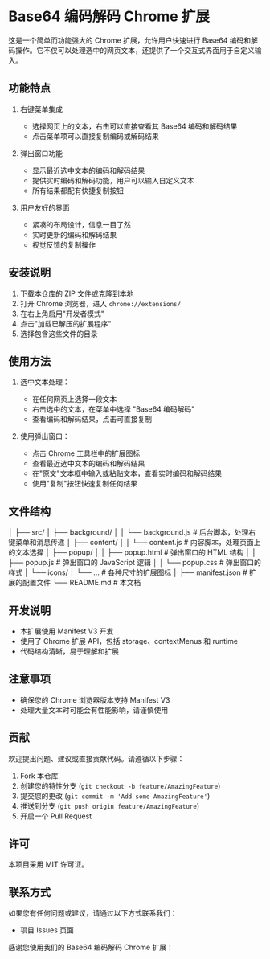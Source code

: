 # Base64 编码解码 Chrome 扩展

这是一个简单而功能强大的 Chrome 扩展，允许用户快速进行 Base64 编码和解码操作。它不仅可以处理选中的网页文本，还提供了一个交互式界面用于自定义输入。

## 功能特点

1. 右键菜单集成
   - 选择网页上的文本，右击可以直接查看其 Base64 编码和解码结果
   - 点击菜单项可以直接复制编码或解码结果

2. 弹出窗口功能
   - 显示最近选中文本的编码和解码结果
   - 提供实时编码和解码功能，用户可以输入自定义文本
   - 所有结果都配有快捷复制按钮

3. 用户友好的界面
   - 紧凑的布局设计，信息一目了然
   - 实时更新的编码和解码结果
   - 视觉反馈的复制操作

## 安装说明

1. 下载本仓库的 ZIP 文件或克隆到本地
2. 打开 Chrome 浏览器，进入 `chrome://extensions/`
3. 在右上角启用"开发者模式"
4. 点击"加载已解压的扩展程序"
5. 选择包含这些文件的目录

## 使用方法

1. 选中文本处理：
   - 在任何网页上选择一段文本
   - 右击选中的文本，在菜单中选择 "Base64 编码解码"
   - 查看编码和解码结果，点击可直接复制

2. 使用弹出窗口：
   - 点击 Chrome 工具栏中的扩展图标
   - 查看最近选中文本的编码和解码结果
   - 在"原文"文本框中输入或粘贴文本，查看实时编码和解码结果
   - 使用"复制"按钮快速复制任何结果

## 文件结构

│
├── src/
│ ├── background/
│ │ └── background.js # 后台脚本，处理右键菜单和消息传递
│ ├── content/
│ │ └── content.js # 内容脚本，处理页面上的文本选择
│ ├── popup/
│ │ ├── popup.html # 弹出窗口的 HTML 结构
│ │ ├── popup.js # 弹出窗口的 JavaScript 逻辑
│ │ └── popup.css # 弹出窗口的样式
│ └── icons/
│ └── ... # 各种尺寸的扩展图标
│
├── manifest.json # 扩展的配置文件
└── README.md # 本文档

## 开发说明

- 本扩展使用 Manifest V3 开发
- 使用了 Chrome 扩展 API，包括 storage、contextMenus 和 runtime
- 代码结构清晰，易于理解和扩展

## 注意事项

- 确保您的 Chrome 浏览器版本支持 Manifest V3
- 处理大量文本时可能会有性能影响，请谨慎使用

## 贡献

欢迎提出问题、建议或直接贡献代码。请遵循以下步骤：

1. Fork 本仓库
2. 创建您的特性分支 (`git checkout -b feature/AmazingFeature`)
3. 提交您的更改 (`git commit -m 'Add some AmazingFeature'`)
4. 推送到分支 (`git push origin feature/AmazingFeature`)
5. 开启一个 Pull Request

## 许可

本项目采用 MIT 许可证。

## 联系方式

如果您有任何问题或建议，请通过以下方式联系我们：

- 项目 Issues 页面

感谢您使用我们的 Base64 编码解码 Chrome 扩展！
